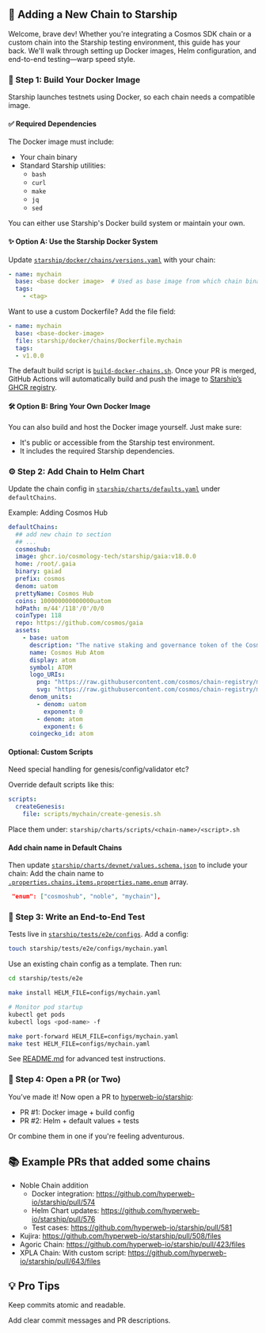 ## 🚀 Adding a New Chain to Starship

Welcome, brave dev! Whether you're integrating a Cosmos SDK chain or
a custom chain into the Starship testing environment, this guide has
your back. We'll walk through setting up Docker images, Helm configuration,
and end-to-end testing—warp speed style.

### 🧱 Step 1: Build Your Docker Image
Starship launches testnets using Docker, so each chain needs a compatible image.

#### ✅ Required Dependencies
The Docker image must include:
* Your chain binary
* Standard Starship utilities:
  * `bash`
  * `curl`
  * `make`
  * `jq`
  * `sed`

You can either use Starship's Docker build system or maintain your own.

#### ✨ Option A: Use the Starship Docker System
Update [`starship/docker/chains/versions.yaml`](https://github.com/hyperweb-io/starship/blob/main/starship/docker/chains/versions.yaml) with your chain:
```yaml
- name: mychain
  base: <base docker image>  # Used as base image from which chain binary are installed from `/bin` and `/lib` dir
  tags:
    - <tag>
```

Want to use a custom Dockerfile? Add the file field:

```yaml
- name: mychain
  base: <base-docker-image>
  file: starship/docker/chains/Dockerfile.mychain
  tags:
  - v1.0.0
```

The default build script is [`build-docker-chains.sh`](https://github.com/hyperweb-io/starship/blob/main/starship/docker/chains/build-docker-chains.sh).
Once your PR is merged, GitHub Actions will automatically build and push the image to [Starship’s GHCR registry](https://github.com/orgs/hyperweb-io/packages?repo_name=starship).


#### 🛠️ Option B: Bring Your Own Docker Image
You can also build and host the Docker image yourself. Just make sure:
* It's public or accessible from the Starship test environment.
* It includes the required Starship dependencies.

### ⚙️ Step 2: Add Chain to Helm Chart
Update the chain config in [`starship/charts/defaults.yaml`](https://github.com/hyperweb-io/starship/blob/main/starship/charts/defaults.yaml)
under `defaultChains`.

Example: Adding Cosmos Hub
```yaml
defaultChains:
  ## add new chain to section
  ## ...
  cosmoshub:
  image: ghcr.io/cosmology-tech/starship/gaia:v18.0.0
  home: /root/.gaia
  binary: gaiad
  prefix: cosmos
  denom: uatom
  prettyName: Cosmos Hub
  coins: 100000000000000uatom
  hdPath: m/44'/118'/0'/0/0
  coinType: 118
  repo: https://github.com/cosmos/gaia
  assets:
    - base: uatom
      description: "The native staking and governance token of the Cosmos Hub."
      name: Cosmos Hub Atom
      display: atom
      symbol: ATOM
      logo_URIs:
        png: "https://raw.githubusercontent.com/cosmos/chain-registry/master/cosmoshub/images/atom.png"
        svg: "https://raw.githubusercontent.com/cosmos/chain-registry/master/cosmoshub/images/atom.svg"
      denom_units:
        - denom: uatom
          exponent: 0
        - denom: atom
          exponent: 6
      coingecko_id: atom
```

#### Optional: Custom Scripts
Need special handling for genesis/config/validator etc?

Override default scripts like this:
```yaml
scripts:
  createGenesis:
    file: scripts/mychain/create-genesis.sh
```

Place them under:
`starship/charts/scripts/<chain-name>/<script>.sh`

#### Add chain name in Default Chains
Then update [`starship/charts/devnet/values.schema.json`](https://github.com/hyperweb-io/starship/blob/main/starship/charts/devnet/values.schema.json) to include your chain:
Add the chain name to [`.properties.chains.items.properties.name.enum`](https://github.com/hyperweb-io/starship/blob/main/starship/charts/devnet/values.schema.json#L119) array.

```json
 "enum": ["cosmoshub", "noble", "mychain"],
```

### 🧪 Step 3: Write an End-to-End Test

Tests live in [`starship/tests/e2e/configs`](https://github.com/hyperweb-io/starship/tree/main/starship/tests/e2e/configs).
Add a config:
```bash
touch starship/tests/e2e/configs/mychain.yaml
```

Use an existing chain config as a template. Then run:
```bash
cd starship/tests/e2e

make install HELM_FILE=configs/mychain.yaml

# Monitor pod startup
kubectl get pods
kubectl logs <pod-name> -f

make port-forward HELM_FILE=configs/mychain.yaml
make test HELM_FILE=configs/mychain.yaml
```

See [README.md](https://github.com/hyperweb-io/starship/blob/main/starship/tests/e2e/README.md) for advanced test instructions.

### 🚀 Step 4: Open a PR (or Two)
You’ve made it! Now open a PR to [hyperweb-io/starship](https://github.com/hyperweb-io/starship):
* PR #1: Docker image + build config
* PR #2: Helm + default values + tests

Or combine them in one if you're feeling adventurous.

## 📚 Example PRs that added some chains

* Noble Chain addition
  * Docker integration: https://github.com/hyperweb-io/starship/pull/574
  * Helm Chart updates: https://github.com/hyperweb-io/starship/pull/576
  * Test cases: https://github.com/hyperweb-io/starship/pull/581
* Kujira: https://github.com/hyperweb-io/starship/pull/508/files
* Agoric Chain: https://github.com/hyperweb-io/starship/pull/423/files
* XPLA Chain: With custom script: https://github.com/hyperweb-io/starship/pull/643/files

## 💡 Pro Tips
Keep commits atomic and readable.

Add clear commit messages and PR descriptions.
